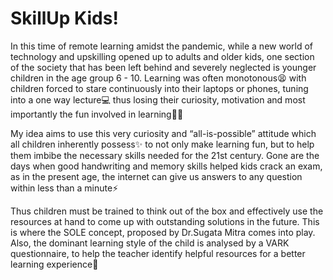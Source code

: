 # SkillUp Kids!
In this time of remote learning amidst the pandemic, while a new world of technology and upskilling opened up to adults and older kids, one section of the society that has been left behind and severely neglected is younger children in the age group 6 - 10. Learning was often monotonous:tired_face: with children forced to stare continuously into their laptops or phones, tuning into a one way lecture:computer: thus losing their curiosity, motivation and most importantly the fun involved in learning:woman_teacher: 

My idea aims to use this very curiosity and “all-is-possible” attitude which all children inherently possess:sparkles: to not only make learning fun, but to help them imbibe the necessary skills needed for the 21st century. Gone are the days when good handwriting and memory skills helped kids crack an exam, as in the present age, the internet can give us answers to any question within less than a minute:zap:

Thus children must be trained to think out of the box and effectively use the resources at hand to come up with outstanding solutions in the future. This is where the SOLE concept, proposed by Dr.Sugata Mitra comes into play. Also, the dominant learning style of the child is analysed by a VARK questionnaire, to help the teacher identify helpful resources for a better learning experience:partying_face:


